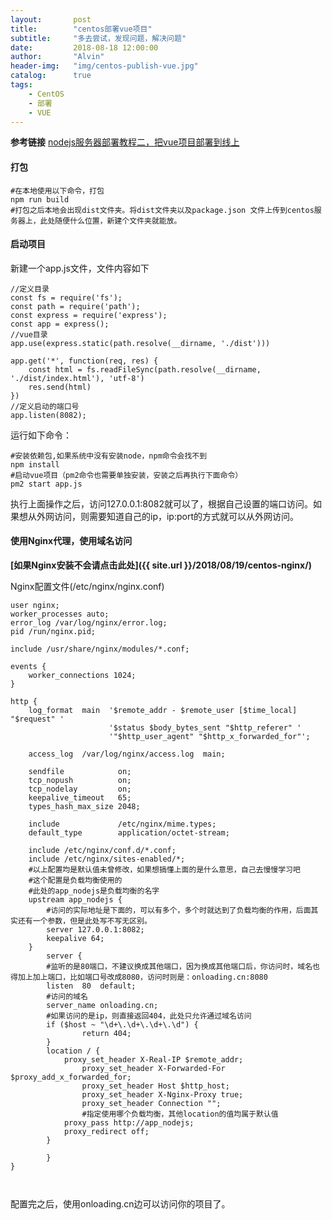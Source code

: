 ```yaml
---
layout:       post
title:        "centos部署vue项目"
subtitle:     "多去尝试，发现问题，解决问题"
date:         2018-08-18 12:00:00
author:       "Alvin"
header-img:   "img/centos-publish-vue.jpg"
catalog:      true
tags:
    - CentOS
    - 部署
	- VUE
---
```




**参考链接**
[nodejs服务器部署教程二，把vue项目部署到线上](https://segmentfault.com/a/1190000010205995)

#### 打包
```
#在本地使用以下命令，打包
npm run build 
#打包之后本地会出现dist文件夹。将dist文件夹以及package.json 文件上传到centos服务器上，此处随便什么位置，新建个文件夹就能放。
```

#### 启动项目

新建一个app.js文件，文件内容如下
```
//定义目录
const fs = require('fs');
const path = require('path');
const express = require('express');
const app = express();
//vue目录
app.use(express.static(path.resolve(__dirname, './dist')))

app.get('*', function(req, res) {
    const html = fs.readFileSync(path.resolve(__dirname, './dist/index.html'), 'utf-8')
    res.send(html)
})
//定义启动的端口号
app.listen(8082);
```

运行如下命令：
```
#安装依赖包,如果系统中没有安装node，npm命令会找不到
npm install
#启动vue项目（pm2命令也需要单独安装，安装之后再执行下面命令）
pm2 start app.js
```
执行上面操作之后，访问127.0.0.1:8082就可以了，根据自己设置的端口访问。如果想从外网访问，则需要知道自己的ip，ip:port的方式就可以从外网访问。

#### 使用Nginx代理，使用域名访问

**[如果Nginx安装不会请点击此处]({{ site.url }}/2018/08/19/centos-nginx/)**

Nginx配置文件(/etc/nginx/nginx.conf)
```
user nginx;
worker_processes auto;
error_log /var/log/nginx/error.log;
pid /run/nginx.pid;

include /usr/share/nginx/modules/*.conf;

events {
    worker_connections 1024;
}

http {
    log_format  main  '$remote_addr - $remote_user [$time_local] "$request" '
                      '$status $body_bytes_sent "$http_referer" '
                      '"$http_user_agent" "$http_x_forwarded_for"';

    access_log  /var/log/nginx/access.log  main;

    sendfile            on;
    tcp_nopush          on;
    tcp_nodelay         on;
    keepalive_timeout   65;
    types_hash_max_size 2048;

    include             /etc/nginx/mime.types;
    default_type        application/octet-stream;

	include /etc/nginx/conf.d/*.conf;
	include /etc/nginx/sites-enabled/*;
    #以上配置均是默认值未曾修改，如果想搞懂上面的是什么意思，自己去慢慢学习吧
    #这个配置是负载均衡使用的
    #此处的app_nodejs是负载均衡的名字
	upstream app_nodejs {
	    #访问的实际地址是下面的，可以有多个，多个时就达到了负载均衡的作用，后面其实还有一个参数，但是此处写不写无区别。
		server 127.0.0.1:8082;
		keepalive 64;
	}
    	server {
    	#监听的是80端口，不建议换成其他端口，因为换成其他端口后，你访问时，域名也得加上加上端口，比如端口号改成8080，访问时则是：onloading.cn:8080
        listen	80	default;
        #访问的域名
		server_name onloading.cn; 
		#如果访问的是ip，则直接返回404，此处只允许通过域名访问
		if ($host ~ "\d+\.\d+\.\d+\.\d") {
    			return 404;
		}
		location / {
			proxy_set_header X-Real-IP $remote_addr;
        		proxy_set_header X-Forwarded-For $proxy_add_x_forwarded_for;
        		proxy_set_header Host $http_host;
        		proxy_set_header X-Nginx-Proxy true;
        		proxy_set_header Connection "";
        		#指定使用哪个负载均衡，其他location的值均属于默认值
			proxy_pass http://app_nodejs;
			proxy_redirect off;
		}

    	}
}

    
```

配置完之后，使用onloading.cn边可以访问你的项目了。

